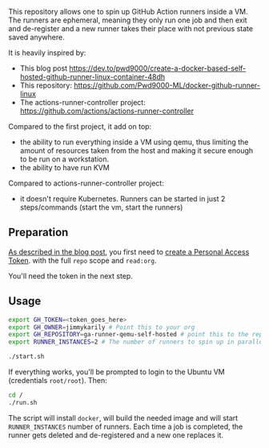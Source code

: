 This repository allows one to spin up GitHub Action runners inside a VM.
The runners are ephemeral, meaning they only run one job and then exit and de-register and
a new runner takes their place with not previous state saved anywhere.

It is heavily inspired by:

- This blog post https://dev.to/pwd9000/create-a-docker-based-self-hosted-github-runner-linux-container-48dh
- This repository: https://github.com/Pwd9000-ML/docker-github-runner-linux
- The actions-runner-controller project: https://github.com/actions/actions-runner-controller

Compared to the first project, it add on top:

- the ability to run everything inside a VM using qemu, thus limiting the amount of resources taken from the host and making it secure enough to be run on a workstation.
- the ability to have run KVM

Compared to actions-runner-controller project:

- it doesn't require Kubernetes. Runners can be started in just 2 steps/commands (start the vm, start the runners)

## Preparation

[As described in the blog post](https://dev.to/pwd9000/create-a-docker-based-self-hosted-github-runner-linux-container-48dh), you first
need to [create a Personal Access Token](https://docs.github.com/en/enterprise-server@3.4/authentication/keeping-your-account-and-data-secure/creating-a-personal-access-token).
with the full `repo` scope and `read:org`.

You'll need the token in the next step.

## Usage

```bash
export GH_TOKEN=<token_goes_here>
export GH_OWNER=jimmykarily # Point this to your org
export GH_REPOSITORY=ga-runner-qemu-self-hosted # point this to the repository
export RUNNER_INSTANCES=2 # The number of runners to spin up in parallel

./start.sh
```

If everything works, you'll be prompted to login to the Ubuntu VM (credentials `root/root`).
Then:

```bash
cd /
./run.sh
```

The script will install `docker`, will build the needed image and will start `RUNNER_INSTANCES` number of runners.
Each time a job is completed, the runner gets deleted and de-registered and a new one replaces it.
